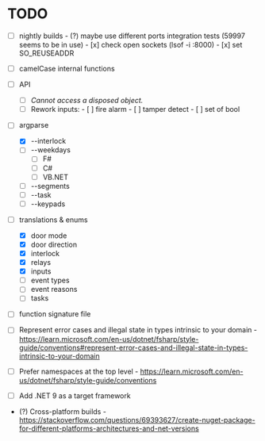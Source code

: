 # TODO

- [ ] nightly builds
      - (?) maybe use different ports integration tests (59997 seems to be in use)
      - [x] check open sockets (lsof -i :8000)
      - [x] set SO_REUSEADDR

- [ ] camelCase internal functions

- [ ] API
    - [ ] _Cannot access a disposed object._
    - [ ] Rework inputs:
          - [ ] fire alarm
          - [ ] tamper detect
          - [ ] set of bool

- [ ] argparse
    - [x] --interlock
    - [ ] --weekdays
        - [ ] F#
        - [ ] C#
        - [ ] VB.NET
    - [ ] --segments
    - [ ] --task
    - [ ] --keypads

- [ ] translations & enums
    - [x] door mode
    - [x] door direction
    - [x] interlock
    - [x] relays
    - [x] inputs
    - [ ] event types
    - [ ] event reasons
    - [ ] tasks

- [ ] function signature file
- [ ] Represent error cases and illegal state in types intrinsic to your domain
      - https://learn.microsoft.com/en-us/dotnet/fsharp/style-guide/conventions#represent-error-cases-and-illegal-state-in-types-intrinsic-to-your-domain
- [ ] Prefer namespaces at the top level
      - https://learn.microsoft.com/en-us/dotnet/fsharp/style-guide/conventions
- [ ] Add .NET 9 as a target framework
- (?) Cross-platform builds
      - https://stackoverflow.com/questions/69393627/create-nuget-package-for-different-platforms-architectures-and-net-versions

